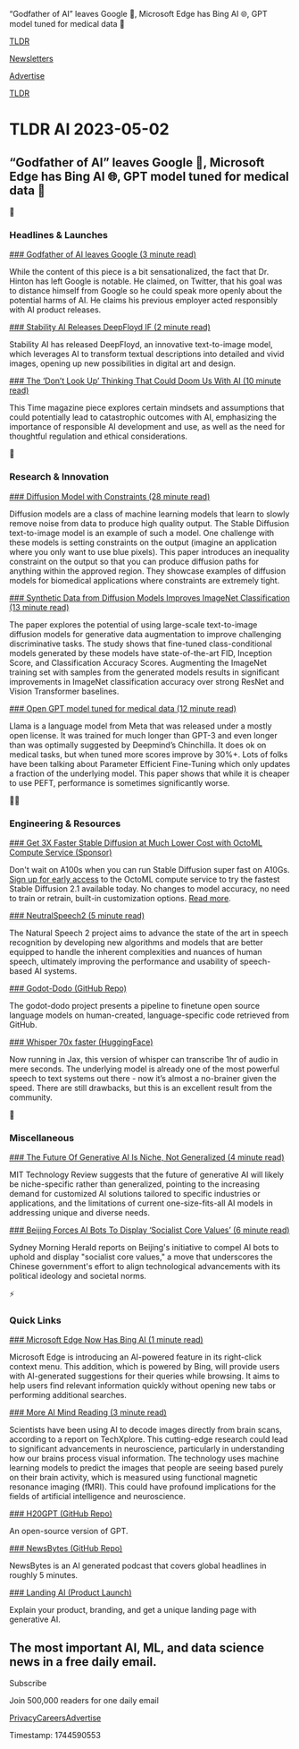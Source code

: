 “Godfather of AI” leaves Google 🧓, Microsoft Edge has Bing AI 🌐, GPT model tuned for medical data 🏥

[TLDR](/)

[Newsletters](/newsletters)

[Advertise](https://advertise.tldr.tech/)

[TLDR](/)

# TLDR AI 2023-05-02

## “Godfather of AI” leaves Google 🧓, Microsoft Edge has Bing AI 🌐, GPT model tuned for medical data 🏥

🚀

### Headlines & Launches

[### Godfather of AI leaves Google (3 minute read)](https://archive.ph/DlNpR?utm_source=tldrai)

While the content of this piece is a bit sensationalized, the fact that Dr. Hinton has left Google is notable. He claimed, on Twitter, that his goal was to distance himself from Google so he could speak more openly about the potential harms of AI. He claims his previous employer acted responsibly with AI product releases.

[### Stability AI Releases DeepFloyd IF (2 minute read)](https://stability.ai/blog/deepfloyd-if-text-to-image-model?utm_source=tldrai)

Stability AI has released DeepFloyd, an innovative text-to-image model, which leverages AI to transform textual descriptions into detailed and vivid images, opening up new possibilities in digital art and design.

[### The ‘Don’t Look Up’ Thinking That Could Doom Us With AI (10 minute read)](https://time.com/6273743/thinking-that-could-doom-us-with-ai/?utm_source=tldrai)

This Time magazine piece explores certain mindsets and assumptions that could potentially lead to catastrophic outcomes with AI, emphasizing the importance of responsible AI development and use, as well as the need for thoughtful regulation and ethical considerations.

🧠

### Research & Innovation

[### Diffusion Model with Constraints (28 minute read)](https://arxiv.org/abs/2304.05364?utm_source=tldrai)

Diffusion models are a class of machine learning models that learn to slowly remove noise from data to produce high quality output. The Stable Diffusion text-to-image model is an example of such a model. One challenge with these models is setting constraints on the output (imagine an application where you only want to use blue pixels). This paper introduces an inequality constraint on the output so that you can produce diffusion paths for anything within the approved region. They showcase examples of diffusion models for biomedical applications where constraints are extremely tight.

[### Synthetic Data from Diffusion Models Improves ImageNet Classification (13 minute read)](https://arxiv.org/abs/2304.08466?utm_source=tldrai)

The paper explores the potential of using large-scale text-to-image diffusion models for generative data augmentation to improve challenging discriminative tasks. The study shows that fine-tuned class-conditional models generated by these models have state-of-the-art FID, Inception Score, and Classification Accuracy Scores. Augmenting the ImageNet training set with samples from the generated models results in significant improvements in ImageNet classification accuracy over strong ResNet and Vision Transformer baselines.

[### Open GPT model tuned for medical data (12 minute read)](https://arxiv.org/abs/2304.14454v1?utm_source=tldrai)

Llama is a language model from Meta that was released under a mostly open license. It was trained for much longer than GPT-3 and even longer than was optimally suggested by Deepmind’s Chinchilla. It does ok on medical tasks, but when tuned more scores improve by 30%+. Lots of folks have been talking about Parameter Efficient Fine-Tuning which only updates a fraction of the underlying model. This paper shows that while it is cheaper to use PEFT, performance is sometimes significantly worse.

👨‍💻

### Engineering & Resources

[### Get 3X Faster Stable Diffusion at Much Lower Cost with OctoML Compute Service (Sponsor)](https://octoml.ai/cp/model-serving-compute-access/)

Don't wait on A100s when you can run Stable Diffusion super fast on A10Gs. [Sign up for early access](https://octoml.ai/cp/model-serving-compute-access/) to the OctoML compute service to try the fastest Stable Diffusion 2.1 available today. No changes to model accuracy, no need to train or retrain, built-in customization options. [Read more](https://octoml.ai/blog/octoml-releasing-industrys-fastest-and-most-affordable-stable-diffusion).

[### NeutralSpeech2 (5 minute read)](https://speechresearch.github.io/naturalspeech2/?utm_source=tldrai)

The Natural Speech 2 project aims to advance the state of the art in speech recognition by developing new algorithms and models that are better equipped to handle the inherent complexities and nuances of human speech, ultimately improving the performance and usability of speech-based AI systems.

[### Godot-Dodo (GitHub Repo)](https://github.com/minosvasilias/godot-dodo?utm_source=tldrai)

The godot-dodo project presents a pipeline to finetune open source language models on human-created, language-specific code retrieved from GitHub.

[### Whisper 70x faster (HuggingFace)](https://huggingface.co/spaces/sanchit-gandhi/whisper-jax?utm_source=tldrai)

Now running in Jax, this version of whisper can transcribe 1hr of audio in mere seconds. The underlying model is already one of the most powerful speech to text systems out there - now it’s almost a no-brainer given the speed. There are still drawbacks, but this is an excellent result from the community.

🎁

### Miscellaneous

[### The Future Of Generative AI Is Niche, Not Generalized (4 minute read)](https://www.technologyreview.com/2023/04/27/1072102/the-future-of-generative-ai-is-niche-not-generalized/?utm_source=tldrai)

MIT Technology Review suggests that the future of generative AI will likely be niche-specific rather than generalized, pointing to the increasing demand for customized AI solutions tailored to specific industries or applications, and the limitations of current one-size-fits-all AI models in addressing unique and diverse needs.

[### Beijing Forces AI Bots To Display ‘Socialist Core Values’ (6 minute read)](https://www.smh.com.au/world/asia/beijing-moves-to-force-ai-bots-to-display-socialist-core-values-20230425-p5d35w.html?utm_source=tldrai)

Sydney Morning Herald reports on Beijing's initiative to compel AI bots to uphold and display "socialist core values," a move that underscores the Chinese government's effort to align technological advancements with its political ideology and societal norms.

⚡️

### Quick Links

[### Microsoft Edge Now Has Bing AI (1 minute read)](https://www.gizmochina.com/2023/05/01/microsoft-edge-bing-ai-right-click-menu/?utm_source=tldrai)

Microsoft Edge is introducing an AI-powered feature in its right-click context menu. This addition, which is powered by Bing, will provide users with AI-generated suggestions for their queries while browsing. It aims to help users find relevant information quickly without opening new tabs or performing additional searches.

[### More AI Mind Reading (3 minute read)](https://techxplore.com/news/2023-05-scientists-brain-scans-ai-decode.html?utm_source=tldrai)

Scientists have been using AI to decode images directly from brain scans, according to a report on TechXplore. This cutting-edge research could lead to significant advancements in neuroscience, particularly in understanding how our brains process visual information. The technology uses machine learning models to predict the images that people are seeing based purely on their brain activity, which is measured using functional magnetic resonance imaging (fMRI). This could have profound implications for the fields of artificial intelligence and neuroscience.

[### H20GPT (GitHub Repo)](https://github.com/h2oai/h2ogpt?utm_source=tldrai)

An open-source version of GPT.

[### NewsBytes (GitHub Repo)](https://github.com/Zafirmk/NewsBytes?utm_source=tldrai)

NewsBytes is an AI generated podcast that covers global headlines in roughly 5 minutes.

[### Landing AI (Product Launch)](https://www.producthunt.com/posts/landing-ai?utm_source=tldrai)

Explain your product, branding, and get a unique landing page with generative AI.

## The most important AI, ML, and data science news in a free daily email.

Subscribe

Join 500,000 readers for one daily email

[Privacy](/privacy)[Careers](https://jobs.ashbyhq.com/tldr.tech)[Advertise](/ai/advertise)

Timestamp: 1744590553